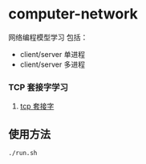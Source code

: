 # computer-network
网络编程模型学习
包括：
- client/server 单进程
- client/server 多进程
### TCP 套接字学习
1. [tcp 套接字](doc/socket.md)
   
## 使用方法
```shell
./run.sh
```